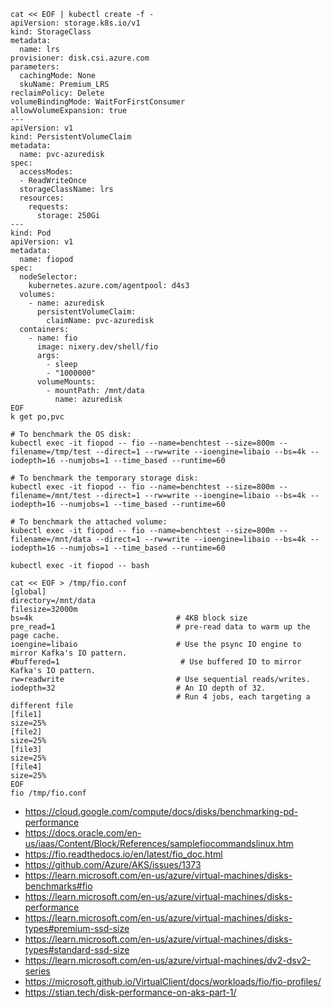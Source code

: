 ```
cat << EOF | kubectl create -f -
apiVersion: storage.k8s.io/v1
kind: StorageClass
metadata:
  name: lrs
provisioner: disk.csi.azure.com
parameters:
  cachingMode: None
  skuName: Premium_LRS
reclaimPolicy: Delete
volumeBindingMode: WaitForFirstConsumer
allowVolumeExpansion: true
---
apiVersion: v1
kind: PersistentVolumeClaim
metadata:
  name: pvc-azuredisk
spec:
  accessModes:
  - ReadWriteOnce
  storageClassName: lrs
  resources:
    requests:
      storage: 250Gi
---
kind: Pod
apiVersion: v1
metadata:
  name: fiopod
spec:
  nodeSelector:
    kubernetes.azure.com/agentpool: d4s3
  volumes:
    - name: azuredisk
      persistentVolumeClaim:
        claimName: pvc-azuredisk
  containers:
    - name: fio
      image: nixery.dev/shell/fio
      args:
        - sleep
        - "1000000"
      volumeMounts:
        - mountPath: /mnt/data
          name: azuredisk
EOF
k get po,pvc
```

```
# To benchmark the OS disk:
kubectl exec -it fiopod -- fio --name=benchtest --size=800m --filename=/tmp/test --direct=1 --rw=write --ioengine=libaio --bs=4k --iodepth=16 --numjobs=1 --time_based --runtime=60

# To benchmark the temporary storage disk:
kubectl exec -it fiopod -- fio --name=benchtest --size=800m --filename=/mnt/test --direct=1 --rw=write --ioengine=libaio --bs=4k --iodepth=16 --numjobs=1 --time_based --runtime=60

# To benchmark the attached volume:
kubectl exec -it fiopod -- fio --name=benchtest --size=800m --filename=/mnt/data --direct=1 --rw=write --ioengine=libaio --bs=4k --iodepth=16 --numjobs=1 --time_based --runtime=60
```

```
kubectl exec -it fiopod -- bash

cat << EOF > /tmp/fio.conf
[global]
directory=/mnt/data
filesize=32000m
bs=4k                                # 4KB block size
pre_read=1                           # pre-read data to warm up the page cache.
ioengine=libaio                      # Use the psync IO engine to mirror Kafka's IO pattern.
#buffered=1                           # Use buffered IO to mirror Kafka's IO pattern.
rw=readwrite                         # Use sequential reads/writes.
iodepth=32                           # An IO depth of 32.
                                     # Run 4 jobs, each targeting a different file
[file1]
size=25%
[file2]
size=25%
[file3]
size=25%
[file4]
size=25%
EOF
fio /tmp/fio.conf
```

- https://cloud.google.com/compute/docs/disks/benchmarking-pd-performance
- https://docs.oracle.com/en-us/iaas/Content/Block/References/samplefiocommandslinux.htm
- https://fio.readthedocs.io/en/latest/fio_doc.html
- https://github.com/Azure/AKS/issues/1373
- https://learn.microsoft.com/en-us/azure/virtual-machines/disks-benchmarks#fio
- https://learn.microsoft.com/en-us/azure/virtual-machines/disks-performance
- https://learn.microsoft.com/en-us/azure/virtual-machines/disks-types#premium-ssd-size
- https://learn.microsoft.com/en-us/azure/virtual-machines/disks-types#standard-ssd-size
- https://learn.microsoft.com/en-us/azure/virtual-machines/dv2-dsv2-series
- https://microsoft.github.io/VirtualClient/docs/workloads/fio/fio-profiles/
- https://stian.tech/disk-performance-on-aks-part-1/

